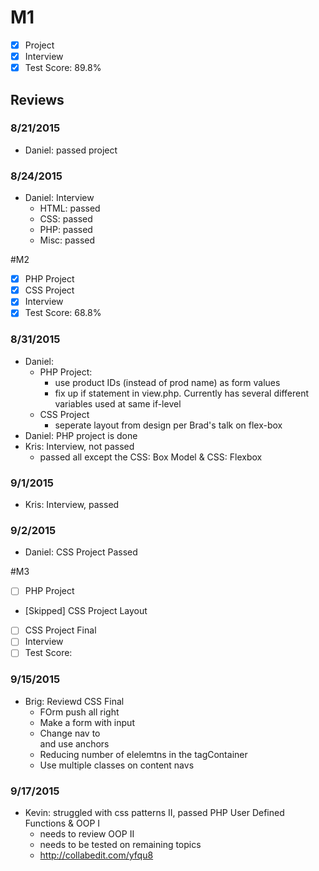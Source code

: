 # M1

- [x] Project
- [x] Interview
- [x] Test Score: 89.8%

## Reviews

### 8/21/2015
- Daniel: passed project

### 8/24/2015
- Daniel: Interview
  - HTML: passed
  - CSS: passed
  - PHP: passed
  - Misc: passed

#M2

- [x] PHP Project
- [x] CSS Project
- [x] Interview
- [x] Test Score: 68.8%
 
### 8/31/2015
- Daniel: 
  - PHP Project:
    - use product IDs (instead of prod name) as form values
    - fix up if statement in view.php. Currently has several different variables used at same if-level
  - CSS Project
    - seperate layout from design per Brad's talk on flex-box
- Daniel: PHP project is done
- Kris: Interview, not passed
  - passed all except the CSS: Box Model & CSS: Flexbox

### 9/1/2015
- Kris: Interview, passed
 
### 9/2/2015
- Daniel: CSS Project Passed

#M3

- [ ] PHP Project
- [Skipped] CSS Project Layout
- [ ] CSS Project Final
- [ ] Interview
- [ ] Test Score:
 
### 9/15/2015
- Brig: Reviewd CSS Final
  - FOrm push all right
  - Make a form with input
  - Change nav to <nav> and use anchors
  - Reducing number of elelemtns in the tagContainer
  - Use multiple classes on content navs

### 9/17/2015

- Kevin: struggled with css patterns II, passed PHP User Defined Functions & OOP I
  - needs to review OOP II
  - needs to be tested on remaining topics
  - http://collabedit.com/yfqu8

